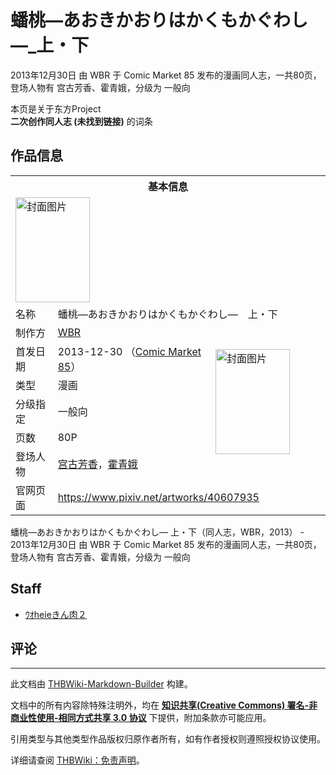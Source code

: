 # 蟠桃―あおきかおりはかくもかぐわし―_上・下

<!-- source html: G:\repos\THBWiki-Markdown-Builder\THBWikiMarkdown\Temp\main\0\00\ns0%3A%E8%9F%A0%E6%A1%83%E2%80%95%E3%81%82%E3%81%8A%E3%81%8D%E3%81%8B%E3%81%8A%E3%82%8A%E3%81%AF%E3%81%8B%E3%81%8F%E3%82%82%E3%81%8B%E3%81%90%E3%82%8F%E3%81%97%E2%80%95_%E4%B8%8A%E3%83%BB%E4%B8%8B.html -->

2013年12月30日 由 WBR 于 Comic Market 85 发布的漫画同人志，一共80页，登场人物有 宫古芳香、霍青娥，分级为 一般向

本页是关于东方Project  
 **二次创作同人志 (未找到链接)** 的词条
## 作品信息

<table><tbody><tr><th colspan="3">基本信息</th></tr><tr><td class="cover-artwork-mobile" colspan="2"><a href="./文件-蟠桃―あおきかおりはかくもかぐわし―_上・下封面.jpg.md" class="image" title="封面图片"><img alt="封面图片" src="https://upload.thwiki.cc/thumb/5/5f/%E8%9F%A0%E6%A1%83%E2%80%95%E3%81%82%E3%81%8A%E3%81%8D%E3%81%8B%E3%81%8A%E3%82%8A%E3%81%AF%E3%81%8B%E3%81%8F%E3%82%82%E3%81%8B%E3%81%90%E3%82%8F%E3%81%97%E2%80%95_%E4%B8%8A%E3%83%BB%E4%B8%8B%E5%B0%81%E9%9D%A2.jpg/119px-%E8%9F%A0%E6%A1%83%E2%80%95%E3%81%82%E3%81%8A%E3%81%8D%E3%81%8B%E3%81%8A%E3%82%8A%E3%81%AF%E3%81%8B%E3%81%8F%E3%82%82%E3%81%8B%E3%81%90%E3%82%8F%E3%81%97%E2%80%95_%E4%B8%8A%E3%83%BB%E4%B8%8B%E5%B0%81%E9%9D%A2.jpg" decoding="async" loading="lazy" width="119" height="168" srcset="https://upload.thwiki.cc/thumb/5/5f/%E8%9F%A0%E6%A1%83%E2%80%95%E3%81%82%E3%81%8A%E3%81%8D%E3%81%8B%E3%81%8A%E3%82%8A%E3%81%AF%E3%81%8B%E3%81%8F%E3%82%82%E3%81%8B%E3%81%90%E3%82%8F%E3%81%97%E2%80%95_%E4%B8%8A%E3%83%BB%E4%B8%8B%E5%B0%81%E9%9D%A2.jpg/178px-%E8%9F%A0%E6%A1%83%E2%80%95%E3%81%82%E3%81%8A%E3%81%8D%E3%81%8B%E3%81%8A%E3%82%8A%E3%81%AF%E3%81%8B%E3%81%8F%E3%82%82%E3%81%8B%E3%81%90%E3%82%8F%E3%81%97%E2%80%95_%E4%B8%8A%E3%83%BB%E4%B8%8B%E5%B0%81%E9%9D%A2.jpg 1.5x, https://upload.thwiki.cc/thumb/5/5f/%E8%9F%A0%E6%A1%83%E2%80%95%E3%81%82%E3%81%8A%E3%81%8D%E3%81%8B%E3%81%8A%E3%82%8A%E3%81%AF%E3%81%8B%E3%81%8F%E3%82%82%E3%81%8B%E3%81%90%E3%82%8F%E3%81%97%E2%80%95_%E4%B8%8A%E3%83%BB%E4%B8%8B%E5%B0%81%E9%9D%A2.jpg/238px-%E8%9F%A0%E6%A1%83%E2%80%95%E3%81%82%E3%81%8A%E3%81%8D%E3%81%8B%E3%81%8A%E3%82%8A%E3%81%AF%E3%81%8B%E3%81%8F%E3%82%82%E3%81%8B%E3%81%90%E3%82%8F%E3%81%97%E2%80%95_%E4%B8%8A%E3%83%BB%E4%B8%8B%E5%B0%81%E9%9D%A2.jpg 2x" data-file-width="708" data-file-height="1000"></a></td>
</tr><tr><td class="label">名称</td><td colspan="2"> 蟠桃―あおきかおりはかくもかぐわし―　上・下 </td></tr><tr><td class="label">制作方</td><td><a href="./WBR.md" title="WBR">WBR</a></td><td class="cover-artwork" rowspan="6" style="min-width:168px;"><a href="./文件-蟠桃―あおきかおりはかくもかぐわし―_上・下封面.jpg.md" class="image" title="封面图片"><img alt="封面图片" src="https://upload.thwiki.cc/thumb/5/5f/%E8%9F%A0%E6%A1%83%E2%80%95%E3%81%82%E3%81%8A%E3%81%8D%E3%81%8B%E3%81%8A%E3%82%8A%E3%81%AF%E3%81%8B%E3%81%8F%E3%82%82%E3%81%8B%E3%81%90%E3%82%8F%E3%81%97%E2%80%95_%E4%B8%8A%E3%83%BB%E4%B8%8B%E5%B0%81%E9%9D%A2.jpg/119px-%E8%9F%A0%E6%A1%83%E2%80%95%E3%81%82%E3%81%8A%E3%81%8D%E3%81%8B%E3%81%8A%E3%82%8A%E3%81%AF%E3%81%8B%E3%81%8F%E3%82%82%E3%81%8B%E3%81%90%E3%82%8F%E3%81%97%E2%80%95_%E4%B8%8A%E3%83%BB%E4%B8%8B%E5%B0%81%E9%9D%A2.jpg" decoding="async" loading="lazy" width="119" height="168" srcset="https://upload.thwiki.cc/thumb/5/5f/%E8%9F%A0%E6%A1%83%E2%80%95%E3%81%82%E3%81%8A%E3%81%8D%E3%81%8B%E3%81%8A%E3%82%8A%E3%81%AF%E3%81%8B%E3%81%8F%E3%82%82%E3%81%8B%E3%81%90%E3%82%8F%E3%81%97%E2%80%95_%E4%B8%8A%E3%83%BB%E4%B8%8B%E5%B0%81%E9%9D%A2.jpg/178px-%E8%9F%A0%E6%A1%83%E2%80%95%E3%81%82%E3%81%8A%E3%81%8D%E3%81%8B%E3%81%8A%E3%82%8A%E3%81%AF%E3%81%8B%E3%81%8F%E3%82%82%E3%81%8B%E3%81%90%E3%82%8F%E3%81%97%E2%80%95_%E4%B8%8A%E3%83%BB%E4%B8%8B%E5%B0%81%E9%9D%A2.jpg 1.5x, https://upload.thwiki.cc/thumb/5/5f/%E8%9F%A0%E6%A1%83%E2%80%95%E3%81%82%E3%81%8A%E3%81%8D%E3%81%8B%E3%81%8A%E3%82%8A%E3%81%AF%E3%81%8B%E3%81%8F%E3%82%82%E3%81%8B%E3%81%90%E3%82%8F%E3%81%97%E2%80%95_%E4%B8%8A%E3%83%BB%E4%B8%8B%E5%B0%81%E9%9D%A2.jpg/238px-%E8%9F%A0%E6%A1%83%E2%80%95%E3%81%82%E3%81%8A%E3%81%8D%E3%81%8B%E3%81%8A%E3%82%8A%E3%81%AF%E3%81%8B%E3%81%8F%E3%82%82%E3%81%8B%E3%81%90%E3%82%8F%E3%81%97%E2%80%95_%E4%B8%8A%E3%83%BB%E4%B8%8B%E5%B0%81%E9%9D%A2.jpg 2x" data-file-width="708" data-file-height="1000"></a></td>
</tr><tr><td class="label">首发日期</td><td>2013-12-30&#160;（<a href="/展会作品列表?e=Comic+Market%2385">Comic Market 85</a>）</td></tr><tr><td class="label">类型</td><td>漫画</td></tr><tr><td class="label">分级指定</td><td>一般向</td></tr><tr><td class="label">页数</td><td>80P</td></tr><tr><td class="label">登场人物</td><td><a href="./宫古芳香.md" title="宫古芳香">宫古芳香</a>，<a href="./霍青娥.md" title="霍青娥">霍青娥</a></td></tr>
<tr><td class="label">官网页面</td><td colspan="2"><a rel="nofollow" class="external free" href="https://www.pixiv.net/artworks/40607935">https://www.pixiv.net/artworks/40607935</a></td></tr></tbody></table>

蟠桃―あおきかおりはかくもかぐわし― 上・下（同人志，WBR，2013） - 2013年12月30日 由 WBR 于 Comic Market 85 发布的漫画同人志，一共80页，登场人物有 宫古芳香、霍青娥，分级为 一般向
## Staff
- [ｳｵheieきん肉２](./ｳｵheieきん肉２.md)

## 评论




---

此文档由 [THBWiki-Markdown-Builder](https://github.com/Delsin-Yu/THBWiki-Markdown-Builder) 构建。

文档中的所有内容除特殊注明外，均在 [**知识共享(Creative Commons) 署名-非商业性使用-相同方式共享 3.0 协议**](https://creativecommons.org/licenses/by-sa/3.0/deed.zh-hans) 下提供，附加条款亦可能应用。

引用类型与其他类型作品版权归原作者所有，如有作者授权则遵照授权协议使用。

详细请查阅 [THBWiki：免责声明](https://thbwiki.cc/THBWiki:%E5%85%8D%E8%B4%A3%E5%A3%B0%E6%98%8E)。

